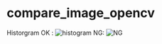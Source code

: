 # compare_image_opencv
Historgram 
OK :
![histogram](https://github.com/Duongvinh227/algorithm_opencv/assets/96807833/c8bea327-da58-4d9a-8e10-c1531087adc9)
NG:
![NG](https://github.com/Duongvinh227/algorithm_opencv/assets/96807833/506a2a91-eb7d-419e-9ceb-f95b049956d0)
